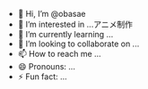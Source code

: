 - 👋 Hi, I’m @obasae
- 👀 I’m interested in ...アニメ制作
- 🌱 I’m currently learning ...
- 💞️ I’m looking to collaborate on ...
- 📫 How to reach me ...
- 😄 Pronouns: ...
- ⚡ Fun fact: ...

<!---
obasae/obasae is a ✨ special ✨ repository because its `README.md` (this file) appears on your GitHub profile.
You can click the Preview link to take a look at your changes.
--->
